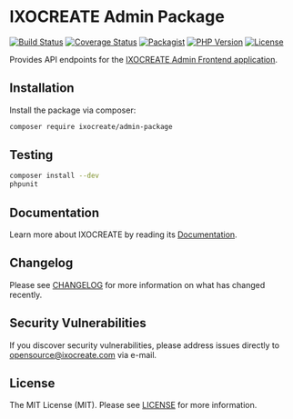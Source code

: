 # IXOCREATE Admin Package

[![Build Status](https://travis-ci.com/ixocreate/admin-package.svg?branch=master)](https://travis-ci.com/ixocreate/admin-package)
[![Coverage Status](https://coveralls.io/repos/github/ixocreate/admin-package/badge.svg?branch=master)](https://coveralls.io/github/ixocreate/admin-package?branch=master)
[![Packagist](https://img.shields.io/packagist/v/ixocreate/admin-package.svg)](https://packagist.org/packages/ixocreate/admin-package)
[![PHP Version](https://img.shields.io/packagist/php-v/ixocreate/admin-package.svg)](https://packagist.org/packages/ixocreate/admin-package)
[![License](https://img.shields.io/github/license/ixocreate/admin-package.svg)](LICENSE)

Provides API endpoints for the [IXOCREATE Admin Frontend application](https://github.com/ixocreate/admin-frontend).

## Installation

Install the package via composer:

```sh
composer require ixocreate/admin-package
```

## Testing

```sh
composer install --dev
phpunit
```

## Documentation

Learn more about IXOCREATE by reading its [Documentation](https://ixocreate.github.io/).

## Changelog

Please see [CHANGELOG](CHANGELOG.md) for more information on what has changed recently.

## Security Vulnerabilities

If you discover security vulnerabilities, please address issues directly to opensource@ixocreate.com via e-mail.

## License

The MIT License (MIT). Please see [LICENSE](LICENSE) for more information.
